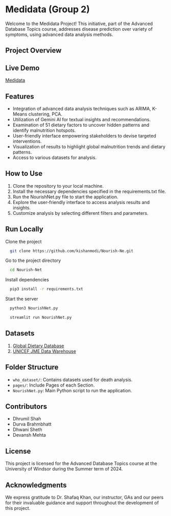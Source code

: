 # Medidata (Group 2)

Welcome to the Medidata Project! This initiative, part of the Advanced Database Topics course, addresses disease prediction over variety of symptoms, using advanced data analysis methods.

## Project Overview



## Live Demo
[Medidata](https://medidata.streamlit.app/)

## Features

- Integration of advanced data analysis techniques such as ARIMA, K-Means clustering, PCA.
- Utilization of Gemini AI for textual insights and recommendations.
- Examination of 51 dietary factors to uncover hidden patterns and identify malnutrition hotspots.
- User-friendly interface empowering stakeholders to devise targeted interventions.
- Visualization of results to highlight global malnutrition trends and dietary patterns.
- Access to various datasets for analysis.

## How to Use

1. Clone the repository to your local machine.
2. Install the necessary dependencies specified in the requirements.txt file.
3. Run the NourishNet.py file to start the application.
4. Explore the user-friendly interface to access analysis results and insights.
5. Customize analysis by selecting different filters and parameters.


## Run Locally

Clone the project

```bash
  git clone https://github.com/kishanmodi/Nourish-Ne.git
```

Go to the project directory

```bash
  cd Nourish-Net
```

Install dependencies

```bash
  pip3 install -r requirements.txt
```

Start the server

```bash
  python3 NourishNet.py
```

```bash
  streamlit run NourishNet.py
```


## Datasets
1. [Global Dietary Database](https://globaldietarydatabase.org/)
2. [UNICEF JME Data Warehouse](https://data.unicef.org/topic/nutrition/malnutrition/)

## Folder Structure

- `who_dataset/`: Contains datasets used for death analysis.
- `pages/`: Include Pages of each Section.
- `NourishNet.py`: Main Python script to run the application.

## Contributors

- Dhrumil Shah
- Durva Brahmbhatt
- Dhwani Sheth
- Devansh Mehta

## License

This project is licensed for the Advanced Database Topics course at the University of Windsor during the Summer term of 2024.

## Acknowledgments

We express gratitude to Dr. Shafaq Khan, our instructor, GAs and our peers for their invaluable guidance and support throughout the development of this project.
